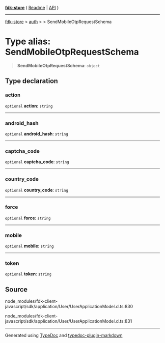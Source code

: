 [**fdk-store**](../../../README.md) ( [Readme](../../../README.md) \| [API](../../../API.md) )

---

[fdk-store](../../../API.md) > [auth](../../README.md) > [<internal>](../README.md) > SendMobileOtpRequestSchema

# Type alias: SendMobileOtpRequestSchema

> **SendMobileOtpRequestSchema**: `object`

## Type declaration

### action

`optional` **action**: `string`

---

### android_hash

`optional` **android_hash**: `string`

---

### captcha_code

`optional` **captcha_code**: `string`

---

### country_code

`optional` **country_code**: `string`

---

### force

`optional` **force**: `string`

---

### mobile

`optional` **mobile**: `string`

---

### token

`optional` **token**: `string`

## Source

node_modules/fdk-client-javascript/sdk/application/User/UserApplicationModel.d.ts:830

node_modules/fdk-client-javascript/sdk/application/User/UserApplicationModel.d.ts:831

---

Generated using [TypeDoc](https://typedoc.org/) and [typedoc-plugin-markdown](https://www.npmjs.com/package/typedoc-plugin-markdown)
